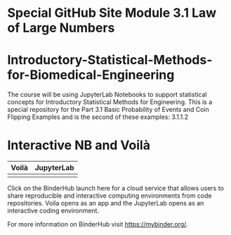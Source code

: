 # Special GitHub Site Module 3.1 Law of Large Numbers
# Introductory-Statistical-Methods-for-Biomedical-Engineering

The course will be using JupyterLab Notebooks to support statistical concepts for Introductory Statistical Methods for Engineering. This is a special repository for the Part 3.1 Basic Probability of Events and Coin Flipping Examples and is the second of these examples: 3.1.1.2

# Interactive NB and Voilà

| Voilà | JupyterLab |
| :-----------------------: | :---------------------: |
|   |   |

Click on the BinderHub launch here for a cloud service that allows users to share reproducible and interactive computing environments from code repositories.  Voila opens as an app and the JupyterLab opens as an interactive coding environment.


For more information on BinderHub visit https://mybinder.org/.
